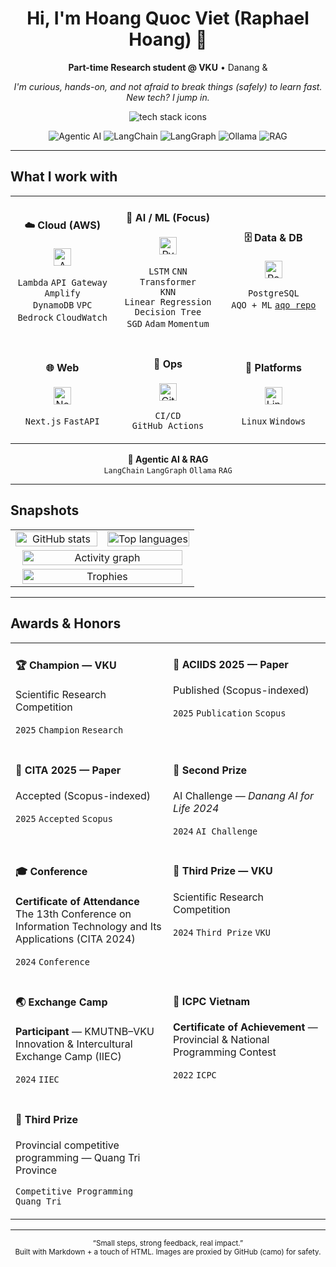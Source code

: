 <!-- Profile README for @hqvjet -->
<!-- Hero / Header -->
<h1 align="center">Hi, I'm Hoang Quoc Viet (Raphael Hoang) 👋</h1>

<p align="center">
  <strong>Part-time Research student @ VKU</strong> • Danang &amp;
</p>

<p align="center">
  <em>
    I'm curious, hands-on, and not afraid to break things (safely) to learn fast.<br/>
    New tech? I jump in.
  </em>
</p>

<p align="center">
  <img
    src="https://skillicons.dev/icons?i=aws,nextjs,fastapi,postgres,pytorch,sklearn,linux,windows,git,githubactions,docker&perline=11&v=2"
    alt="tech stack icons"
  />
</p>

<!-- Clean badges (no emoji to avoid mis-render) -->
<p align="center">
  <img src="https://img.shields.io/badge/Agentic%20AI-in%20practice-111?style=flat-square&v=2" alt="Agentic AI"/>
  <img src="https://img.shields.io/badge/LangChain-ready-111?style=flat-square&v=2" alt="LangChain"/>
  <img src="https://img.shields.io/badge/LangGraph-orchestrate-111?style=flat-square&v=2" alt="LangGraph"/>
  <img src="https://img.shields.io/badge/Ollama-local%20LLMs-111?style=flat-square&v=2" alt="Ollama"/>
  <img src="https://img.shields.io/badge/RAG-built-111?style=flat-square&v=2" alt="RAG"/>
</p>

---

## What I work with

<!-- 3×2 grid; chips wrap cleanly across devices -->
<table align="center" width="100%">
  <tr>
    <td width="33%">
      <h4 align="center">☁️ Cloud (AWS)</h4>
      <p align="center">
        <img src="https://skillicons.dev/icons?i=aws&v=3" height="28" alt="AWS"/>
      </p>
      <p align="center">
        <code>Lambda</code> <code>API&nbsp;Gateway</code> <code>Amplify</code><br/>
        <code>DynamoDB</code> <code>VPC</code> <code>Bedrock</code> <code>CloudWatch</code>
      </p>
    </td>
    <td width="34%">
      <h4 align="center">🧠 AI / ML (Focus)</h4>
      <p align="center">
        <img src="https://skillicons.dev/icons?i=python,pytorch,sklearn&perline=3&v=3" height="28" alt="Python, PyTorch, scikit-learn"/>
      </p>
      <p align="center">
        <code>LSTM</code> <code>CNN</code> <code>Transformer</code><br/>
        <code>KNN</code> <code>Linear&nbsp;Regression</code> <code>Decision&nbsp;Tree</code><br/>
        <code>SGD</code> <code>Adam</code> <code>Momentum</code>
      </p>
    </td>
    <td width="33%">
      <h4 align="center">🗄️ Data & DB</h4>
      <p align="center">
        <img src="https://skillicons.dev/icons?i=postgres&v=3" height="28" alt="PostgreSQL"/>
      </p>
      <p align="center">
        <code>PostgreSQL</code> <code>AQO&nbsp;+&nbsp;ML</code>
        <a href="https://github.com/hqvjet/aqo"><code>aqo&nbsp;repo</code></a>
      </p>
    </td>
  </tr>

  <tr>
    <td>
      <h4 align="center">🌐 Web</h4>
      <p align="center">
        <img src="https://skillicons.dev/icons?i=nextjs,fastapi&perline=2&v=3" height="28" alt="Next.js, FastAPI"/>
      </p>
      <p align="center">
        <code>Next.js</code> <code>FastAPI</code>
      </p>
    </td>
    <td>
      <h4 align="center">🚀 Ops</h4>
      <p align="center">
        <img src="https://skillicons.dev/icons?i=githubactions,git,docker&perline=3&v=3" height="28" alt="GitHub Actions, Git, Docker"/>
      </p>
      <p align="center">
        <code>CI/CD</code> <code>GitHub&nbsp;Actions</code>
      </p>
    </td>
    <td>
      <h4 align="center">🧰 Platforms</h4>
      <p align="center">
        <img src="https://skillicons.dev/icons?i=linux,windows&perline=2&v=3" height="28" alt="Linux, Windows"/>
      </p>
      <p align="center">
        <code>Linux</code> <code>Windows</code>
      </p>
    </td>
  </tr>
</table>

<!-- Agentic block: full width, minimal text -->
<p align="center">
  <b>🎯 Agentic AI &amp; RAG</b><br/>
  <code>LangChain</code> <code>LangGraph</code> <code>Ollama</code> <code>RAG</code>
</p>

---

## Snapshots

<table align="center">
  <tr>
    <td width="50%" align="center">
      <!-- Stable stats: no include_all_commits to avoid API failures -->
      <img
        src="https://github-readme-stats.vercel.app/api?username=hqvjet&show_icons=true&hide_title=false&hide_border=true&rank_icon=percentile&cache_seconds=21600&theme=tokyonight&v=2"
        alt="GitHub stats"
        width="100%"
        loading="lazy"
      />
    </td>
    <td width="50%" align="center">
      <img
        src="https://github-readme-stats.vercel.app/api/top-langs/?username=hqvjet&layout=compact&langs_count=8&hide_border=true&cache_seconds=21600&theme=tokyonight&v=2"
        alt="Top languages"
        width="100%"
        loading="lazy"
      />
    </td>
  </tr>
  <tr>
    <td colspan="2" align="center">
      <img
        src="https://github-readme-activity-graph.vercel.app/graph?username=hqvjet&theme=tokyo-night&hide_border=true&area=true"
        alt="Activity graph"
        width="96%"
        loading="lazy"
      />
    </td>
  </tr>
  <tr>
    <td colspan="2" align="center">
      <img
        src="https://github-profile-trophy.vercel.app/?username=hqvjet&no-bg=true&no-frame=true&row=1&column=7&margin-w=10&margin-h=10&theme=onedark&title=MultiLanguage,Commit,PullRequest,Repositories,Stars,Followers,Issues&v=2"
        alt="Trophies"
        width="96%"
        loading="lazy"
      />
    </td>
  </tr>
</table>


---

## Awards & Honors

<!-- Modern compact cards — 2 columns, icon-first, chip-style tags -->
<table align="center" width="100%">
  <tr>
    <td width="50%" valign="top">
      <h4>🏆 Champion — VKU</h4>
      <p>Scientific Research Competition</p>
      <p><code>2025</code> <code>Champion</code> <code>Research</code></p>
    </td>
    <td width="50%" valign="top">
      <h4>📝 ACIIDS 2025 — Paper</h4>
      <p>Published (Scopus-indexed)</p>
      <p><code>2025</code> <code>Publication</code> <code>Scopus</code></p>
    </td>
  </tr>

  <tr>
    <td valign="top">
      <h4>📝 CITA 2025 — Paper</h4>
      <p>Accepted (Scopus-indexed)</p>
      <p><code>2025</code> <code>Accepted</code> <code>Scopus</code></p>
    </td>
    <td valign="top">
      <h4>🥈 Second Prize</h4>
      <p>AI Challenge — <em>Danang AI for Life 2024</em></p>
      <p><code>2024</code> <code>AI&nbsp;Challenge</code></p>
    </td>
  </tr>

  <tr>
    <td valign="top">
      <h4>🎓 Conference</h4>
      <p><strong>Certificate of Attendance</strong><br/>
      The 13th Conference on Information Technology and Its Applications (CITA 2024)</p>
      <p><code>2024</code> <code>Conference</code></p>
    </td>
    <td valign="top">
      <h4>🥉 Third Prize — VKU</h4>
      <p>Scientific Research Competition</p>
      <p><code>2024</code> <code>Third&nbsp;Prize</code> <code>VKU</code></p>
    </td>
  </tr>

  <tr>
    <td valign="top">
      <h4>🌏 Exchange Camp</h4>
      <p><strong>Participant</strong> — KMUTNB–VKU Innovation & Intercultural Exchange Camp (IIEC)</p>
      <p><code>2024</code> <code>IIEC</code></p>
    </td>
    <td valign="top">
      <h4>🏅 ICPC Vietnam</h4>
      <p><strong>Certificate of Achievement</strong> — Provincial & National Programming Contest</p>
      <p><code>2022</code> <code>ICPC</code></p>
    </td>
  </tr>

  <tr>
    <td valign="top">
      <h4>🥉 Third Prize</h4>
      <p>Provincial competitive programming — Quang Tri Province</p>
      <p><code>Competitive&nbsp;Programming</code> <code>Quang&nbsp;Tri</code></p>
    </td>
    <td></td>
  </tr>
</table>

---

<!-- Minimal footer with a friendly vibe -->
<p align="center">
  <sub>“Small steps, strong feedback, real impact.”</sub><br/>
  <sub>Built with Markdown + a touch of HTML. Images are proxied by GitHub (camo) for safety.</sub>
</p>
